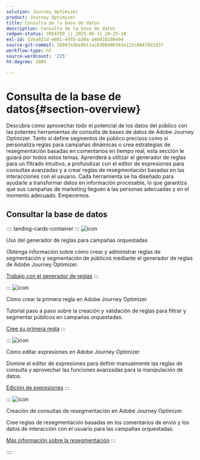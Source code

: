 ```yaml
---
solution: Journey Optimizer
product: Journey Optimizer
title: Consulta de la base de datos
description: Consulta de la base de datos
redpen-status: CREATED_||_2025-08-11_20-25-18
exl-id: 57ea921d-e881-44fb-b20a-a46028180e64
source-git-commit: 2b907a3be8b11ac6308d0b563e122c88478d1d37
workflow-type: ht
source-wordcount: '225'
ht-degree: 100%

---
```


# Consulta de la base de datos{#section-overview}

Descubra cómo aprovechar todo el potencial de los datos del público con las potentes herramientas de consulta de bases de datos de Adobe Journey Optimizer. Tanto si define segmentos de público precisos como si personaliza reglas para campañas dinámicas o crea estrategias de resegmentación basadas en comentarios en tiempo real, esta sección le guiará por todos estos temas. Aprenderá a utilizar el generador de reglas para un filtrado intuitivo, a profundizar con el editor de expresiones para consultas avanzadas y a crear reglas de resegmentación basadas en las interacciones con el usuario. Cada herramienta se ha diseñado para ayudarle a transformar datos en información procesable, lo que garantiza que sus campañas de marketing lleguen a las personas adecuadas y en el momento adecuado. Empecemos.

## Consultar la base de datos

:::: landing-cards-container
:::
![icon](https://cdn.experienceleague.adobe.com/icons/list-check.svg)

Uso del generador de reglas para campañas orquestadas

Obtenga información sobre cómo crear y administrar reglas de segmentación y segmentación de públicos mediante el generador de reglas de Adobe Journey Optimizer.

[Trabajo con el generador de reglas](../using/orchestrated/orchestrated-rule-builder.md)
:::

:::
![icon](https://cdn.experienceleague.adobe.com/icons/circle-play.svg)

Cómo crear la primera regla en Adobe Journey Optimizer

Tutorial paso a paso sobre la creación y validación de reglas para filtrar y segmentar públicos en campañas orquestadas.

[Cree su primera regla](../using/orchestrated/build-query.md)
:::

:::
![icon](https://cdn.experienceleague.adobe.com/icons/gear.svg)

Cómo editar expresiones en Adobe Journey Optimizer

Domine el editor de expresiones para definir manualmente las reglas de consulta y aprovechar las funciones avanzadas para la manipulación de datos.

[Edición de expresiones](../using/orchestrated/edit-expressions.md)
:::

:::
![icon](https://cdn.experienceleague.adobe.com/icons/bullseye.svg)

Creación de consultas de resegmentación en Adobe Journey Optimizer

Cree reglas de resegmentación basadas en los comentarios de envío y los datos de interacción con el usuario para las campañas orquestadas.

[Más información sobre la resegmentación](../using/orchestrated/retarget.md)
:::

::::
